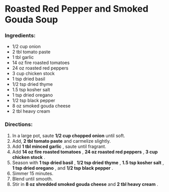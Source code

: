 # Roasted Red Pepper and Smoked Gouda Soup 

### Ingredients: 
* 1/2 cup onion
* 2 tbl tomato paste
* 1 tbl garlic
* 14 oz fire roasted tomatoes
* 24 oz roasted red peppers
* 3 cup chicken stock
* 1 tsp dried basil
* 1/2 tsp dried thyme
* 1.5 tsp kosher salt
* 1 tsp dried oregano
* 1/2 tsp black pepper
* 8 oz smoked gouda cheese
* 2 tbl heavy cream

### Directions: 
1. In a large pot, saute **1/2 cup chopped onion** until soft. 
2. Add, **2 tbl tomato paste** and carmelize slightly. 
3. Add **1 tbl minced garlic** , saute until fragrant. 
4. Add **14 oz fire roasted tomatoes** , **24 oz roasted red peppers** , **3 cup chicken stock** . 
5. Season with **1 tsp dried basil** , **1/2 tsp dried thyme** , **1.5 tsp kosher salt** , **1 tsp dried oregano** , and **1/2 tsp black pepper** . 
6. Simmer 15 minutes. 
7. Blend until smooth. 
8. Stir in **8 oz shredded smoked gouda cheese** and **2 tbl heavy cream** . 
